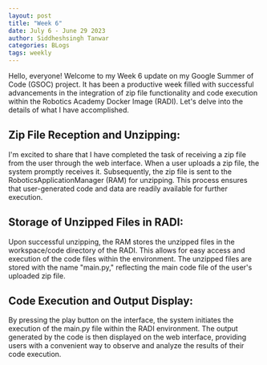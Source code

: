 ```yaml
---
layout: post
title: "Week 6"
date: July 6 - June 29 2023
author: Siddheshsingh Tanwar
categories: BLogs
tags: weekly
---
```


Hello, everyone! Welcome to my Week 6 update on my Google Summer of Code (GSOC) project. It has been a productive week filled with successful advancements in the integration of zip file functionality and code execution within the Robotics Academy Docker Image (RADI). Let's delve into the details of what I have accomplished.

## Zip File Reception and Unzipping:
I'm excited to share that I have completed the task of receiving a zip file from the user through the web interface. When a user uploads a zip file, the system promptly receives it. Subsequently, the zip file is sent to the RoboticsApplicationManager (RAM) for unzipping. This process ensures that user-generated code and data are readily available for further execution.

## Storage of Unzipped Files in RADI:
Upon successful unzipping, the RAM stores the unzipped files in the workspace/code directory of the RADI. This allows for easy access and execution of the code files within the environment. The unzipped files are stored with the name "main.py," reflecting the main code file of the user's uploaded zip file.

## Code Execution and Output Display:
By pressing the play button on the interface, the system initiates the execution of the main.py file within the RADI environment. The output generated by the code is then displayed on the web interface, providing users with a convenient way to observe and analyze the results of their code execution.


